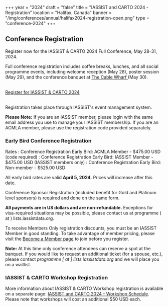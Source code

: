 +++
year = "2024"
draft = "false"
title = "IASSIST and CARTO 2024 - Registration"
location = "Halifax, Canada"
banner = "/img/conferences/annual/halifax2024-registration-open.png"
type = "conference-2024"
+++
## Conference Registration

Register now for the IASSIST & CARTO 2024 Full Conference, May 28-31, 2024.

Full conference registration includes coffee breaks, lunches, and all social programme events, including welcome reception (May 28), poster session (May 29), and the conference banquet at [The Cable Wharf <span class="fas fa-external-link-alt"></span>](https://www.rcr.ca/restaurants/cable-wharf-kitchen-patio/) (May 30).

<br />
  <a class="btn btn-template-main" href="https://iassistdata.info/event-5411184" target="_blank" >Register for IASSIST & CARTO 2024 <span class="fas fa-external-link-alt"></span></a>
<br /><br />

Registration takes place through IASSIST's event management system.

**Please Note:** If you are an IASSIST member, please login with the same email address you use to manage your IASSIST membership. If you are an ACMLA member, please use the registration code provided separately.

### Early Bird Conference Registration

Rates
: Conference Registration Early Bird: ACMLA Member - $475.00 USD (code required)
: Conference Registration Early Bird: IASSIST Member - $475.00 USD (IASSIST members only)
: Conference Registration Early Bird: Non-member - $525.00 USD

All early bird rates are valid <!--until March 27-->**April 5, 2024.** Prices will increase after this date.

Conference Sponsor Registration (included benefit for Gold and Platinum level sponsors) is required and done on the same form.

**All payments are in US dollars and are non-refundable.** Exceptions for visa-required situations may be possible, please contact us at programme ( at ) lists.iassistdata.org.

To receive Members Only registration discounts, you must be an IASSIST Member in good standing. To take advantage of member pricing, please visit the [Become a Member page](/about/become-a-member/) to join before you register. 

**Note:** At this time only conference attendees can reserve a spot at the banquet. If you would like to request an additional ticket (for a spouse, etc.), please contact *programme [ at ] lists.iassistdata.org* and we will place you on a waitlist.

### IASSIST & CARTO Workshop Registration

More information about IASSIST & CARTO Workshop registration is available on a separate page: [IASSIST and CARTO 2024 - Workshop Schedule](/conferences/iassist2024/workshops/). Please note that workshops will cost an additional $50 USD each. 